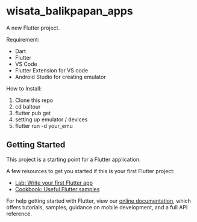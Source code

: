 # wisata_balikpapan_apps

A new Flutter project.

Requirement:
- Dart
- Flutter
- VS Code
- Flutter Extension for VS code
- Android Studio for creating emulator

How to Install: 
1. Clone this repo
2. cd baltour
3. flutter pub get
4. setting up emulator / devices
5. flutter run -d your_emu

## Getting Started

This project is a starting point for a Flutter application.

A few resources to get you started if this is your first Flutter project:

- [Lab: Write your first Flutter app](https://flutter.dev/docs/get-started/codelab)
- [Cookbook: Useful Flutter samples](https://flutter.dev/docs/cookbook)

For help getting started with Flutter, view our
[online documentation](https://flutter.dev/docs), which offers tutorials,
samples, guidance on mobile development, and a full API reference.
